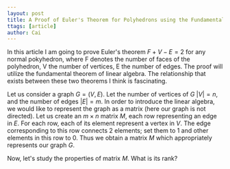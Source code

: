 ```yaml
--- 
layout: post 
title: A Proof of Euler's Theorem for Polyhedrons using the Fundamental Theorem of Linear Algebra
ttags: [article] 
author: Cai 
---
```


<script src="https://polyfill.io/v3/polyfill.min.js?features=es6"></script>
<script id="MathJax-script" async src="https://cdn.jsdelivr.net/npm/mathjax@3/es5/tex-mml-chtml.js"></script>

In this article I am going to prove Euler's theorem $F+V-E=2$
for any normal pokyhedron, where F denotes the number of faces 
of the polyhedron, V the number of vertices, E the number of
edges. The proof will utilize the fundamental theorem of linear 
algebra. The relationship that exists between these two theorems
I think is fascinating.

Let us consider a graph $G=(V,E)$. Let the number of vertices of
$G$ $|V|=n$, and the number of edges $|E|=m$. In order to introduce
the linear algebra, we would like to represent the graph as a matrix
(here our graph is not directed). Let us create an $m\times n$ matrix $M$,
each row representing an edge in $E$. For each row, each of its element 
represent a vertex in $V$. The edge corresponding to this row connects
2 elements; set them to 1 and other elements in this row
to 0. Thus we obtain a matrix $M$ which appropriately represents our graph 
$G$. 

Now, let's study the properties of matrix $M$. What is its rank? 
